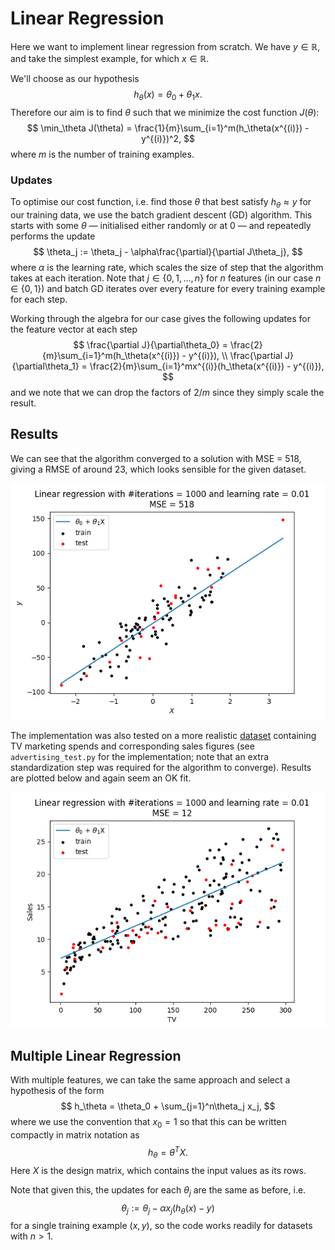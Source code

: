 # Linear Regression

Here we want to implement linear regression from scratch. We have $y\in\mathbb{R}$, and take the simplest example, for which $x\in\mathbb{R}$.

We'll choose as our hypothesis 
$$
h_\theta(x) = \theta_0 + \theta_1x.
$$
Therefore our aim is to find $\theta$ such that we minimize the cost function $J(\theta)$:
$$
\min_\theta J(\theta) = \frac{1}{m}\sum_{i=1}^m(h_\theta(x^{(i)}) - y^{(i)})^2,
$$
where $m$ is the number of training examples.

### Updates
To optimise our cost function, i.e. find those $\theta$ that best satisfy $h_\theta\approx y$ for our training data, we use the batch gradient descent (GD) algorithm. This starts with some $\theta$ — initialised either randomly or at 0 — and repeatedly performs the update
$$
\theta_j := \theta_j - \alpha\frac{\partial}{\partial J\theta_j},
$$
where $\alpha$ is the learning rate, which scales the size of step that the algorithm takes at each iteration. Note that $j\in\{0,1,\ldots,n\}$ for $n$ features (in our case $n\in\{0,1\}$) and batch GD iterates over every feature for every training example for each step.

Working through the algebra for our case gives the following updates for the feature vector at each step
$$
\frac{\partial J}{\partial\theta_0} = \frac{2}{m}\sum_{i=1}^m(h_\theta(x^{(i)}) - y^{(i)}),
\\
\frac{\partial J}{\partial\theta_1} = \frac{2}{m}\sum_{i=1}^mx^{(i)}(h_\theta(x^{(i)}) - y^{(i)}),
$$
and we note that we can drop the factors of $2/m$ since they simply scale the result.

## Results

We can see that the algorithm converged to a solution with MSE = 518, giving a RMSE of around 23, which looks sensible for the given dataset. 

![Regression results](results.png)

The implementation was also tested on a more realistic [dataset](https://www.kaggle.com/datasets/devzohaib/tvmarketingcsv) containing TV marketing spends and corresponding sales figures (see `advertising_test.py` for the implementation; note that an extra standardization step was required for the algorithm to converge). Results are plotted below and again seem an OK fit. 

![Regression results](tv_results.png)

## Multiple Linear Regression
With multiple features, we can take the same approach and select a hypothesis of the form
$$
h_\theta = \theta_0 + \sum_{j=1}^n\theta_j x_j,
$$
where we use the convention that $x_0 = 1$ so that this can be written compactly in matrix notation as
$$
h_\theta = \theta^TX.
$$
Here $X$ is the design matrix, which contains the input values as its rows. 

Note that given this, the updates for each $\theta_j$ are the same as before, i.e. 
$$
\theta_j := \theta_j - \alpha x_j(h_\theta(x) - y)
$$
for a single training example $(x,y)$, so the code works readily for datasets with $n>1$.